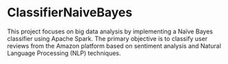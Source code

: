 # ClassifierNaiveBayes
This project focuses on big data analysis by implementing a Naïve Bayes classifier using Apache Spark. The primary objective is to classify user reviews from the Amazon platform based on sentiment analysis and Natural Language Processing (NLP) techniques.
